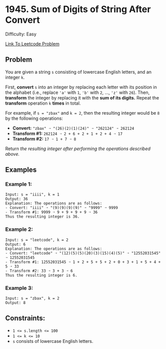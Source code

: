 # 1945. Sum of Digits of String After Convert
Difficulty: Easy

[Link To Leetcode Problem](https://leetcode.com/problems/sum-of-digits-of-string-after-convert/)

## Problem
You are given a string `s` consisting of lowercase English letters, and an integer `k`.

First, **convert** `s` into an integer by replacing each letter with its position in the alphabet (i.e., replace `'a'` with `1`, `'b'` with `2`, ..., `'z'` with `26`). Then, **transform** the integer by replacing it with the **sum of its digits.** Repeat the **transform** operation `k` **times** in total.

For example, if `s = "zbax"` and `k = 2`, then the resulting integer would be `8` by the following operations:

- **Convert:** `"zbax" ➝ "(26)(2)(1)(24)" ➝ "262124" ➝ 262124`
- **Transform #1:** `262124 ➝ 2 + 6 + 2 + 1 + 2 + 4 ➝ 17`
- **Transform #2:** `17 ➝ 1 + 7 ➝ 8`

Return *the resulting integer after performing the operations described above.*

## Examples
### Example 1:
```
Input: s = "iiii", k = 1
Output: 36
Explanation: The operations are as follows:
- Convert: "iiii" ➝ "(9)(9)(9)(9)" ➝ "9999" ➝ 9999
- Transform #1: 9999 ➝ 9 + 9 + 9 + 9 ➝ 36
Thus the resulting integer is 36.
```
### Example 2:
```
Input: s = "leetcode", k = 2
Output: 6
Explanation: The operations are as follows:
- Convert: "leetcode" ➝ "(12)(5)(5)(20)(3)(15)(4)(5)" ➝ "12552031545" ➝ 12552031545
- Transform #1: 12552031545 ➝ 1 + 2 + 5 + 5 + 2 + 0 + 3 + 1 + 5 + 4 + 5 ➝ 33
- Transform #2: 33 ➝ 3 + 3 ➝ 6
Thus the resulting integer is 6.
```
### Example 3:
```
Input: s = "zbax", k = 2
Output: 8
```

## Constraints:
- `1 <= s.length <= 100`
- `1 <= k <= 10`
- `s` consists of lowercase English letters.